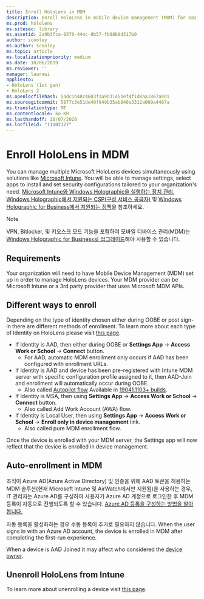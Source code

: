 ```yaml
---
title: Enroll HoloLens in MDM
description: Enroll HoloLens in mobile device management (MDM) for easier management of multiple devices.
ms.prod: hololens
ms.sitesec: library
ms.assetid: 2a9b3fca-8370-44ec-8b57-fb98b8d317b0
author: scooley
ms.author: scooley
ms.topic: article
ms.localizationpriority: medium
ms.date: 10/06/2019
ms.reviewer: ''
manager: laurawi
appliesto:
- HoloLens (1st gen)
- HoloLens 2
ms.openlocfilehash: 5adc1b48c4603f3a9d3145bef4f1d8aa1867a9d1
ms.sourcegitcommit: 5877c3e51de49f949b35ab840a3312a009a4487a
ms.translationtype: MT
ms.contentlocale: ko-KR
ms.lasthandoff: 10/07/2020
ms.locfileid: "11102327"
---
```

# Enroll HoloLens in MDM

You can manage multiple Microsoft HoloLens devices simultaneously using solutions like [Microsoft Intune](https://docs.microsoft.com/intune/windows-holographic-for-business). You will be able to manage settings, select apps to install and set security configurations tailored to your organization's need. [Microsoft Intune와 Windows Holographic을 실행하는 장치 관리](https://docs.microsoft.com/intune/windows-holographic-for-business), [Windows Holographic에서 지원되는 CSP(구성 서비스 공급자)](https://msdn.microsoft.com/windows/hardware/commercialize/customize/mdm/configuration-service-provider-reference#hololens) 및 [Windows Holographic for Business에서 지원되는 정책](https://msdn.microsoft.com/windows/hardware/commercialize/customize/mdm/policy-configuration-service-provider#hololenspolicies)을 참조하세요.

> [!NOTE]
> VPN, Bitlocker, 및 키오스크 모드 기능을 포함하여 모바일 디바이스 관리(MDM)는 [Windows Holographic for Business로 업그레이드](hololens1-upgrade-enterprise.md)해야 사용할 수 있습니다.

## Requirements

 Your organization will need to have Mobile Device Management (MDM) set up in order to manage HoloLens devices. Your MDM provider can be Microsoft Intune or a 3rd party provider that uses Microsoft MDM APIs.
 
## Different ways to enroll

Depending on the type of identity chosen either during OOBE or post sign-in there are different methods of enrollment. To learn more about each type of Identity on HoloLens please visit [this page](hololens-identity.md).

- If Identity is AAD, then either during OOBE or **Settings App** -> **Access Work or School** -> **Connect** button.
    - For AAD, automatic MDM enrollment only occurs if AAD has been configured with enrollment URLs.
- If Identity is AAD and device has been pre-registered with Intune MDM server with specific configuration profile assigned to it, then AAD-Join and enrollment will automatically occur during OOBE.
    - Also called [Autopilot flow](hololens2-autopilot.md) Available in [19041.1103+ builds](hololens-release-notes.md#windows-holographic-version-2004).
- If Identity is MSA, then using **Settings App** -> **Access Work or School** -> **Connect** button.
    - Also called Add Work Account (AWA) flow.
- If Identity is Local User, then using **Settings App** -> **Access Work or School** -> **Enroll only in device management** link.
    - Also called pure MDM enrollment flow.

Once the device is enrolled with your MDM server, the Settings app will now reflect that the device is enrolled in device management.

## Auto-enrollment in MDM

조직이 Azure AD(Azure Active Directory) 및 인증을 위해 AAD 토큰을 허용하는 MDM 솔루션(현재 Microsoft Intune 및 AirWatch에서만 지원됨)을 사용하는 경우, IT 관리자는 Azure AD를 구성하여 사용자가 Azure AD 계정으로 로그인한 후 MDM 등록이 자동으로 진행되도록 할 수 있습니다. [Azure AD 등록을 구성하는 방법을 알아봅니다.](https://docs.microsoft.com/mem/intune/enrollment/windows-enroll#enable-windows-10-automatic-enrollment)

자동 등록을 활성화하는 경우 수동 등록이 추가로 필요하지 않습니다. When the user signs in with an Azure AD account, the device is enrolled in MDM after completing the first-run experience.

When a device is AAD Joined it may affect who considered the [device owner](security-adminless-os.md#device-owner).

## Unenroll HoloLens from Intune

To learn more about unenrolling a device visit [this page](https://docs.microsoft.com/windows/client-management/mdm/disconnecting-from-mdm-unenrollment). 
